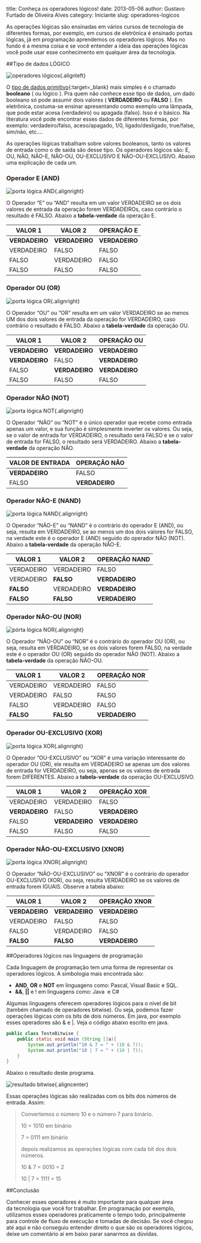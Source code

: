 title: Conheça os operadores lógicos!
date: 2013-05-06
author: Gustavo Furtado de Oliveira Alves
category: Iniciante
slug: operadores-logicos

As operações lógicas são ensinadas em vários cursos de tecnologia de
diferentes formas, por exemplo, em cursos de eletrônica é ensinado
portas lógicas, já em programação aprendemos os operadores lógicos. Mas
no fundo é a mesma coisa e se você entender a ideia das operações
lógicas você pode usar esse conhecimento em qualquer área da tecnologia.

##Tipo de dados LÓGICO

![operadores lógicos](/images/operadores-logicos/operadores-lógicos.jpg){.alignleft}

O [tipo de dados
primitivo](http://www.dicasdeprogramacao.com.br/tipos-de-dados-primitivos/ "O que são tipos de dados primitivos?"){:target=\_blank}
mais simples é o chamado **booleano** ( ou lógico ). Pra quem não
conhece esse tipo de dados, um dado booleano só pode assumir dois
valores ( **VERDADEIRO** ou **FALSO** ). Em eletrônica, costuma-se
ensinar apresentando como exemplo uma lâmpada, que pode estar acesa
(verdadeiro) ou apagada (falso). Isso é o básico. Na literatura você
pode encontrar esses dados de diferentes formas, por exemplo:
verdadeiro/falso, aceso/apagado, 1/0, ligado/desligado, true/false,
sim/não, etc….

As operações lógicas trabalham sobre valores booleanos, tanto os valores
de entrada como o de saída são desse tipo. Os operadores lógicos são: E,
OU, NÃO, NÃO-E, NÃO-OU, OU-EXCLUSIVO E NÃO-OU-EXCLUSIVO. Abaixo uma
explicação de cada um.

### Operador E (AND)

![porta lógica
AND](/images/operadores-logicos/portas-lógicas-AND.jpg "porta lógica AND"){.alignright}

O Operador “E” ou “AND” resulta em um valor VERDADEIRO se os dois
valores de entrada da operação forem VERDADEIROs, caso contrário o
resultado é FALSO. Abaixo a **tabela-verdade** da operação E.

  **VALOR 1**      |  **VALOR 2**     | **OPERAÇÃO E**
  ---------------- | ---------------- | ----------------
  **VERDADEIRO**   | **VERDADEIRO**   | **VERDADEIRO**
  VERDADEIRO       | FALSO            | FALSO
  FALSO            | VERDADEIRO       | FALSO
  FALSO            | FALSO            | FALSO

### Operador OU (OR)

![porta lógica
OR](/images/operadores-logicos/portas-lógicas-OR.jpg "porta lógica OR"){.alignright}

O Operador “OU” ou “OR” resulta em um valor VERDADEIRO se ao menos UM
dos dois valores de entrada da operação for VERDADEIRO, caso contrário o
resultado é FALSO. Abaixo a **tabela-verdade** da operação OU.

  **VALOR 1**      | **VALOR 2**      | **OPERAÇÃO OU**
  ---------------- | ---------------- | -----------------
  **VERDADEIRO**   | **VERDADEIRO**   | **VERDADEIRO**
  **VERDADEIRO**   | FALSO            | **VERDADEIRO**
  FALSO            | **VERDADEIRO**   | **VERDADEIRO**
  FALSO            | FALSO            | FALSO

### Operador NÃO (NOT)

![porta lógica
NOT](/images/operadores-logicos/portas-lógicas-NOT.jpg "porta lógica NOT"){.alignright}

O Operador “NÃO” ou “NOT” é o único operador que recebe como entrada
apenas um valor, e sua função é simplesmente inverter os valores. Ou
seja, se o valor de entrada for VERDADEIRO, o resultado será FALSO e se
o valor de entrada for FALSO, o resultado será VERDADEIRO. Abaixo a
**tabela-verdade** da operação NÃO.

  **VALOR DE ENTRADA** | **OPERAÇÃO NÃO**
  -------------------- | ----------------
  **VERDADEIRO**       | FALSO
  FALSO                | **VERDADEIRO**

### Operador NÃO-E (NAND)

![porta lógica
NAND](/images/operadores-logicos/portas-lógicas-NAND.jpg "porta lógica NAND"){.alignright}

O Operador “NÃO-E” ou “NAND” é o contrário do operador E (AND), ou seja,
resulta em VERDADEIRO, se ao menos um dos dois valores for FALSO, na
verdade este é o operador E (AND) seguido do operador NÃO (NOT). Abaixo
a **tabela-verdade** da operação NÃO-E.

  **VALOR 1** | **VALOR 2** | **OPERAÇÃO NAND**
  ----------- | ----------- | -----------------
  VERDADEIRO  | VERDADEIRO  | FALSO
  VERDADEIRO  | **FALSO**   | **VERDADEIRO**
  **FALSO**   | VERDADEIRO  | **VERDADEIRO**
  **FALSO**   | **FALSO**   | **VERDADEIRO**

### Operador NÃO-OU (NOR)

![pórta lógica
NOR](/images/operadores-logicos/pórtas-lógicas-NOR.jpg "pórta lógica NOR"){.alignright}

O Operador “NÃO-OU” ou “NOR” é o contrário do operador OU (OR), ou seja,
resulta em VERDADEIRO, se os dois valores forem FALSO, na verdade este é
o operador OU (OR) seguido do operador NÃO (NOT). Abaixo a
**tabela-verdade** da operação NÃO-OU.

  **VALOR 1** | **VALOR 2** | **OPERAÇÃO NOR**
  ----------- | ----------- | ----------------
  VERDADEIRO  | VERDADEIRO  | FALSO
  VERDADEIRO  | FALSO       | FALSO
  FALSO       | VERDADEIRO  | FALSO
  **FALSO**   | **FALSO**   | **VERDADEIRO**

### Operador OU-EXCLUSIVO (XOR)

![porta lógica
XOR](/images/operadores-logicos/portas-lógicas-XOR.jpg "porta lógica XOR"){.alignright}

O Operador “OU-EXCLUSIVO” ou “XOR” é uma variação interessante do
operador OU (OR), ele resulta em VERDADEIRO se apenas um dos valores de
entrada for VERDADEIRO, ou seja, apenas se os valores de entrada forem
DIFERENTES. Abaixo a **tabela-verdade** da operação OU-EXCLUSIVO.

  **VALOR 1**    | **VALOR 2**    | **OPERAÇÃO XOR**
  -------------- | -------------- | ------------------
  VERDADEIRO     | VERDADEIRO     | FALSO
  **VERDADEIRO** | FALSO          | **VERDADEIRO**
  FALSO          | **VERDADEIRO** | **VERDADEIRO**
  FALSO          | FALSO          | FALSO

### Operador NÃO-OU-EXCLUSIVO (XNOR)

![porta lógica
XNOR](/images/operadores-logicos/portas-lógicas-XNOR.jpg "porta lógica XNOR"){.alignright}

O Operador “NÃO-OU-EXCLUSIVO” ou “XNOR” é o contrário do operador
OU-EXCLUSIVO (XOR), ou seja, resulta VERDADEIRO se os valores de entrada
forem IGUAIS. Observe a tabela abaixo:

  **VALOR 1**    | **VALOR 2**    | **OPERAÇÃO XNOR**
  -------------- | -------------- | -------------------
  **VERDADEIRO** | **VERDADEIRO** | **VERDADEIRO**
  VERDADEIRO     | FALSO          | FALSO
  FALSO          | VERDADEIRO     | FALSO
  **FALSO**      | **FALSO**      | **VERDADEIRO**

##Operadores lógicos nas linguagens de programação

Cada linguagem de programação tem uma forma de representar os operadores
lógicos. A simbologia mais encontrada são:

-   **AND**, **OR** e **NOT** em linguagens como: Pascal, Visual Basic
    e SQL.
-   **&&**, **||** e ! em linguagens como: Java  e C\#

Algumas linguagens oferecem operadores lógicos para o nível de bit
(também chamado de operadores bitwise). Ou seja, podemos fazer operações
lógicas com os bits de dois números. Em java, por exemplo esses
operadores são & e |. Veja o código abaixo escrito em java.

```java
public class TesteBitwise {
    public static void main (String []a){
        System.out.println("10 & 7 = " + (10 & 7));
        System.out.println("10 | 7 = " + (10 | 7));
    }
}
```

Abaixo o resultado deste programa.

![resultado
bitwise](/images/operadores-logicos/resultado-bitwise.png){.aligncenter}

Essas operações lógicas são realizadas com os bits dos números de
entrada. Assim:

> Convertemos o número 10 e o número 7 para binário.
>
> 10 = 1010 em binário
>
> 7 = 0111 em binário
>
> depois realizamos as operações lógicas com cada bit dos dois números.
>
> 10 & 7 = 0010 = 2
>
> 10 | 7 = 1111 = 15

##Conclusão

Conhecer esses operadores é muito importante para qualquer área
da tecnologia que você for trabalhar. Em
programação por exemplo, utilizamos esses operadores praticamente o
tempo todo, principalmente para controle de fluxo de execução e tomadas
de decisão. Se você chegou até aqui e não conseguiu entender direito o
que são os operadores lógicos, deixe um comentário aí em baixo parar
sanarmos as dúvidas.
